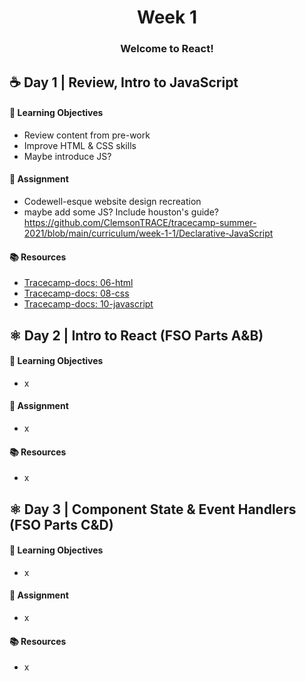 <h1 align="center">
   Week 1
</h1>

<h3 align="center">
   Welcome to React!
</h3>

## ☕ Day 1 | Review, Intro to JavaScript

#### 🎯 Learning Objectives
- Review content from pre-work
- Improve HTML & CSS skills
- Maybe introduce JS?

#### 📔 Assignment
- Codewell-esque website design recreation
- maybe add some JS? Include houston's guide? https://github.com/ClemsonTRACE/tracecamp-summer-2021/blob/main/curriculum/week-1-1/Declarative-JavaScript

#### 📚 Resources
- [Tracecamp-docs: 06-html](https://github.com/ClemsonTRACE/tracecamp-summer-2021/blob/main/tracecamp-docs/06-html.md)
- [Tracecamp-docs: 08-css](https://github.com/ClemsonTRACE/tracecamp-summer-2021/blob/main/tracecamp-docs/08-css.md)
- [Tracecamp-docs: 10-javascript](https://github.com/ClemsonTRACE/tracecamp-summer-2021/blob/main/tracecamp-docs/10-javascript.md)

## ⚛ Day 2 | Intro to React (FSO Parts A&B)

#### 🎯 Learning Objectives
- x

#### 📔 Assignment
- x

#### 📚 Resources
- x

## ⚛ Day 3 | Component State & Event Handlers (FSO Parts C&D)

#### 🎯 Learning Objectives
- x

#### 📔 Assignment
- x

#### 📚 Resources
- x
